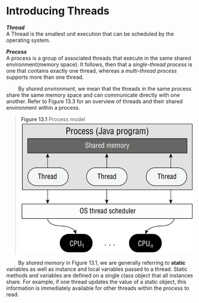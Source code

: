 # Introducing Threads
***Thread*** <br/>
A Thread is the smallest unit execution that can be scheduled by the operating system. <br/>

***Process*** <br/>
A process is a group of associated threads that execute in the same shared environment(memory space). It follows, then that a *single-thread process* is one 
that contains exactly one thread, whereas a *multi-thread process* supports more than one thread.
<br/>

&emsp;&emsp;
By *shared environment*, we mean that the threads in the same process share the same memory space and can communicate directly with 
one another. Refer to Figure 13.3 for an overview of threads and their shared environment within a process.
> **Figure 13.1** Process model
![alt text](https://github.com/quirozariel21/java17-OCP-study-guide/blob/main/Lectures/CH_13_Concurrency/images/figure13.1.png?raw=true)
 
&emsp;&emsp;
By *shared memory* in Figure 13.1, we are generally referring to **static** variables as well as instance and local variables passed to a 
thread. Static methods and variables are defined on a single class object that all instances share. For example, if one thread updates 
the value of a static object, this information is immediately available for other threads within the process to read.

